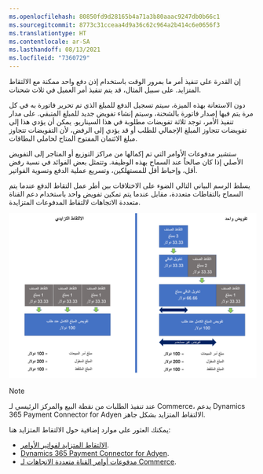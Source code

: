 ```yaml
---
ms.openlocfilehash: 80850fd9d28165b4a71a3b80aaac9247db0b66c1
ms.sourcegitcommit: 8773c31cceaa4d9a36c62c964a2b414c6e0656f3
ms.translationtype: HT
ms.contentlocale: ar-SA
ms.lasthandoff: 08/13/2021
ms.locfileid: "7360729"
---
```

إن القدرة على تنفيذ أمر ما بمرور الوقت باستخدام إذن دفع واحد ممكنة مع الالتقاط المتزايد. على سبيل المثال، قد يتم تنفيذ أمر العميل في ثلاث شحنات. 

دون الاستعانة بهذه الميزة، سيتم تسجيل الدفع للمبلغ الذي تم تحرير فاتورة به في كل مرة يتم فيها إصدار فاتورة بالشحنة، وسيتم إنشاء تفويض جديد للمبلغ المتبقي. على مدار تنفيذ الأمر، توجد ثلاثة تفويضات مطلوبة في هذا السيناريو. يمكن أن يؤدي هذا إلى تفويضات تتجاوز المبلغ الإجمالي للطلب أو قد يؤدي إلى الرفض، لأن التفويضات تتجاوز مبلغ الائتمان المفتوح المتاح لحاملي البطاقات.

ستشير مدفوعات الأوامر التي تم إكمالها من مراكز التوزيع أو المتاجر إلى التفويض الأصلي إذا كان صالحاً عند السماح بهذه الوظيفة. وتتمثل بعض الفوائد في نسبة رفض أقل، وإحباط أقل للمستهلكين، وتسريع عملية الدفع وتسوية الفواتير. 

يسلط الرسم البياني التالي الضوء على الاختلافات بين أطر عمل التقاط الدفع عندما يتم السماح بالتقاطات متعددة، مقابل عندما يتم تمكين تفويض واحد باستخدام دعم القناة متعددة الاتجاهات لالتقاط المدفوعات المتزايدة.

[ ![رسم بياني يوضح طريقتين لأطر عمل تحصيل المدفوعات.](../media/payment-capture-c.png) ](../media/payment-capture-c.png#lightbox)


> [!NOTE]
> عند تنفيذ الطلبات من نقطة البيع والمركز الرئيسي لـ Commerce، يدعم Dynamics 365 Payment Connector for Adyen الالتقاط المتزايد بشكل جاهز.

يمكنك العثور على موارد إضافية حول الالتقاط المتزايد هنا:

- [الالتقاط المتزايد لفواتير الأوامر](/dynamics365/commerce/dev-itpro/incremental-capture/?azure-portal=true).
- [Dynamics 365 Payment Connector for Adyen](/dynamics365/commerce/dev-itpro/adyen-connector?azure-portal=true&tabs=8-1-3).
- [مدفوعات أوامر القناة متعددة الاتجاهات لـ Commerce](/dynamics365/commerce/dev-itpro/commerce-payments/?azure-portal=true).
